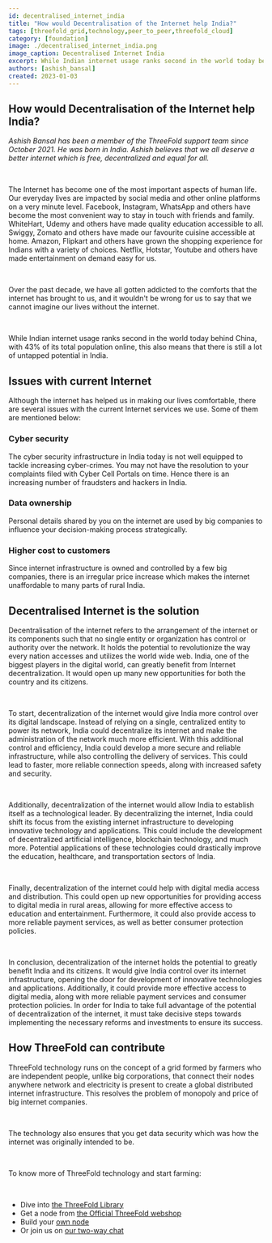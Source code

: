 ```yaml
---
id: decentralised_internet_india
title: "How would Decentralisation of the Internet help India?"
tags: [threefold_grid,technology,peer_to_peer,threefold_cloud]
category: [foundation]
image: ./decentralised_internet_india.png
image_caption: Decentralised Internet India
excerpt: While Indian internet usage ranks second in the world today behind China, with 43% of its total population online, this also means that there is still a lot of untapped potential.
authors: [ashish_bansal]
created: 2023-01-03
---
```


## How would Decentralisation of the Internet help India?

*Ashish Bansal has been a member of the ThreeFold support team since October 2021. He was born in India. Ashish believes that we all deserve a better internet which is free, decentralized and equal for all.*

<br>

The Internet has become one of the most important aspects of human life. Our everyday lives are impacted by social media and other online platforms on a very minute level. Facebook, Instagram, WhatsApp and others have become the most convenient way to stay in touch with friends and family. WhiteHart, Udemy and others have made quality education accessible to all. Swiggy, Zomato and others have made our favourite cuisine accessible at home. Amazon, Flipkart and others have grown the shopping experience for Indians with a variety of choices. Netflix, Hotstar, Youtube and others have made entertainment on demand easy for us.

<br>

Over the past decade, we have all gotten addicted to the comforts that the internet has brought to us, and it wouldn't be wrong for us to say that we cannot imagine our lives without the internet.

<br>

While Indian internet usage ranks second in the world today behind China, with 43% of its total population online, this also means that there is still a lot of untapped potential in India.

## Issues with current Internet

Although the internet has helped us in making our lives comfortable, there are several issues with the current Internet services we use. Some of them are mentioned below:

### Cyber security

The cyber security infrastructure in India today is not well equipped to tackle increasing cyber-crimes. You may not have the resolution to your complaints filed with Cyber Cell Portals on time. Hence there is an increasing number of fraudsters and hackers in India.

### Data ownership

Personal details shared by you on the internet are used by big companies to influence your decision-making process strategically.

### Higher cost to customers

Since internet infrastructure is owned and controlled by a few big companies, there is an irregular price increase which makes the internet unaffordable to many parts of rural India.

## Decentralised Internet is the solution

Decentralisation of the internet refers to the arrangement of the internet or its components such that no single entity or organization has control or authority over the network. It  holds the potential to revolutionize the way every nation accesses and utilizes the world wide web. India, one of the biggest players in the digital world, can greatly benefit from Internet decentralization. It would open up many new opportunities for both the country and its citizens.

<br>

To start, decentralization of the internet would give India more control over its digital landscape. Instead of relying on a single, centralized entity to power its network, India could decentralize its internet and make the administration of the network much more efficient. With this additional control and efficiency, India could develop a more secure and reliable infrastructure, while also controlling the delivery of services. This could lead to faster, more reliable connection speeds, along with increased safety and security.

<br>

Additionally, decentralization of the internet would allow India to establish itself as a technological leader. By decentralizing the internet, India could shift its focus from the existing internet infrastructure to developing innovative technology and applications. This could include the development of decentralized artificial intelligence, blockchain technology, and much more. Potential applications of these technologies could drastically improve the education, healthcare, and transportation sectors of India.

<br>

Finally, decentralization of the internet could help with digital media access and distribution. This could open up new opportunities for providing access to digital media in rural areas, allowing for more effective access to education and entertainment. Furthermore, it could also provide access to more reliable payment services, as well as better consumer protection policies.

<br>

In conclusion, decentralization of the internet holds the potential to greatly benefit India and its citizens. It would give India control over its internet infrastructure, opening the door for development of innovative technologies and applications. Additionally, it could provide more effective access to digital media, along with more reliable payment services and consumer protection policies. In order for India to take full advantage of the potential of decentralization of the internet, it must take decisive steps towards implementing the necessary reforms and investments to ensure its success.

## How ThreeFold can contribute

ThreeFold technology runs on the concept of a grid formed by farmers who are independent people, unlike big corporations, that connect their nodes anywhere network and electricity is present to create a global distributed internet infrastructure. This resolves the problem of monopoly and price of big internet companies.

<br>

The technology also ensures that you get data security which was how the internet was originally intended to be.

<br>

To know more of ThreeFold technology and start farming:

<br>

- Dive into [the ThreeFold Library](https://library.threefold.me)
- Get a node from [the Official ThreeFold webshop]( https://marketplace.3node.global/index.php)
- Build your [own node](https://library.threefold.me/info/threefold#/tfgrid/farming/threefold__diy_guide)
- Or join us on [our two-way chat](https://t.me/threefold)